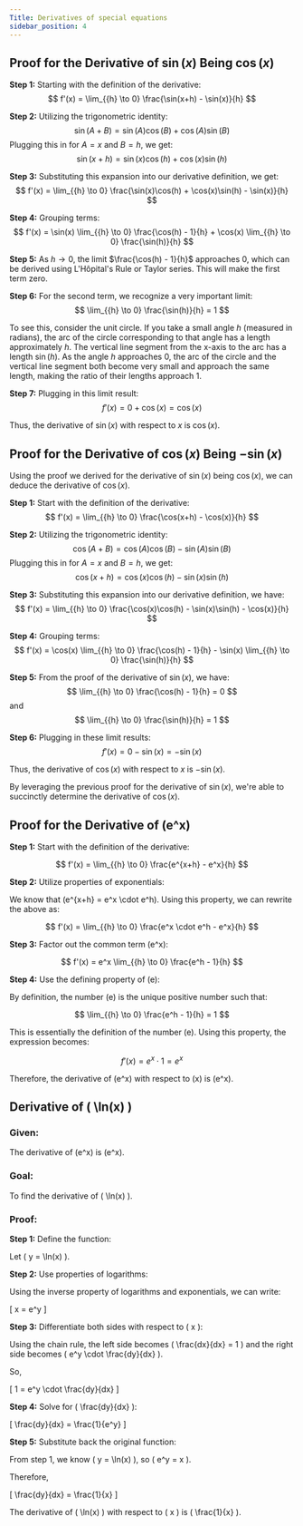 ```yaml
---
Title: Derivatives of special equations
sidebar_position: 4
---
```


## Proof for the Derivative of $\sin(x)$ Being $\cos(x)$

**Step 1:** Starting with the definition of the derivative:
$$ f'(x) = \lim_{{h} \to 0} \frac{\sin(x+h) - \sin(x)}{h} $$

**Step 2:** Utilizing the trigonometric identity:
$$ \sin(A + B) = \sin(A)\cos(B) + \cos(A)\sin(B) $$
Plugging this in for $A = x$ and $B = h$, we get:
$$ \sin(x+h) = \sin(x)\cos(h) + \cos(x)\sin(h) $$

**Step 3:** Substituting this expansion into our derivative definition, we get:
$$ f'(x) = \lim_{{h} \to 0} \frac{\sin(x)\cos(h) + \cos(x)\sin(h) - \sin(x)}{h} $$

**Step 4:** Grouping terms:
$$ f'(x) = \sin(x) \lim_{{h} \to 0} \frac{\cos(h) - 1}{h} + \cos(x) \lim_{{h} \to 0} \frac{\sin(h)}{h} $$

**Step 5:** As $h \to 0$, the limit $\frac{\cos(h) - 1}{h}$ approaches 0, which can be derived using L'Hôpital's Rule or Taylor series. This will make the first term zero.

**Step 6:** For the second term, we recognize a very important limit:
$$ \lim_{{h} \to 0} \frac{\sin(h)}{h} = 1 $$

To see this, consider the unit circle. If you take a small angle $h$ (measured in radians), the arc of the circle corresponding to that angle has a length approximately $h$. The vertical line segment from the x-axis to the arc has a length $\sin(h)$. As the angle $h$ approaches 0, the arc of the circle and the vertical line segment both become very small and approach the same length, making the ratio of their lengths approach 1.

**Step 7:** Plugging in this limit result:
$$ f'(x) = 0 + \cos(x) = \cos(x) $$

Thus, the derivative of $\sin(x)$ with respect to $x$ is $\cos(x)$.

## Proof for the Derivative of $\cos(x)$ Being $-\sin(x)$

Using the proof we derived for the derivative of $\sin(x)$ being $\cos(x)$, we can deduce the derivative of $\cos(x)$.

**Step 1:** Start with the definition of the derivative:
$$ f'(x) = \lim_{{h} \to 0} \frac{\cos(x+h) - \cos(x)}{h} $$

**Step 2:** Utilizing the trigonometric identity:
$$ \cos(A + B) = \cos(A)\cos(B) - \sin(A)\sin(B) $$
Plugging this in for $A = x$ and $B = h$, we get:
$$ \cos(x+h) = \cos(x)\cos(h) - \sin(x)\sin(h) $$

**Step 3:** Substituting this expansion into our derivative definition, we have:
$$ f'(x) = \lim_{{h} \to 0} \frac{\cos(x)\cos(h) - \sin(x)\sin(h) - \cos(x)}{h} $$

**Step 4:** Grouping terms:
$$ f'(x) = \cos(x) \lim_{{h} \to 0} \frac{\cos(h) - 1}{h} - \sin(x) \lim_{{h} \to 0} \frac{\sin(h)}{h} $$

**Step 5:** From the proof of the derivative of $\sin(x)$, we have:
$$ \lim_{{h} \to 0} \frac{\cos(h) - 1}{h} = 0 $$
and
$$ \lim_{{h} \to 0} \frac{\sin(h)}{h} = 1 $$

**Step 6:** Plugging in these limit results:
$$ f'(x) = 0 - \sin(x) = -\sin(x) $$

Thus, the derivative of $\cos(x)$ with respect to $x$ is $-\sin(x)$. 

By leveraging the previous proof for the derivative of $\sin(x)$, we're able to succinctly determine the derivative of $\cos(x)$.

## Proof for the Derivative of \(e^x\)

**Step 1:** Start with the definition of the derivative:

$$ f'(x) = \lim_{{h} \to 0} \frac{e^{x+h} - e^x}{h} $$

**Step 2:** Utilize properties of exponentials:

We know that \(e^{x+h} = e^x \cdot e^h\). Using this property, we can rewrite the above as:

$$ f'(x) = \lim_{{h} \to 0} \frac{e^x \cdot e^h - e^x}{h} $$

**Step 3:** Factor out the common term \(e^x\):

$$ f'(x) = e^x \lim_{{h} \to 0} \frac{e^h - 1}{h} $$

**Step 4:** Use the defining property of \(e\):

By definition, the number \(e\) is the unique positive number such that:

$$ \lim_{{h} \to 0} \frac{e^h - 1}{h} = 1 $$

This is essentially the definition of the number \(e\). Using this property, the expression becomes:

$$ f'(x) = e^x \cdot 1 = e^x $$

Therefore, the derivative of \(e^x\) with respect to \(x\) is \(e^x\).

## Derivative of \( \ln(x) \)

### **Given:** 
The derivative of \(e^x\) is \(e^x\).

### **Goal:** 
To find the derivative of \( \ln(x) \).

### **Proof:**

**Step 1:** Define the function:

Let \( y = \ln(x) \).

**Step 2:** Use properties of logarithms:

Using the inverse property of logarithms and exponentials, we can write:

\[ x = e^y \]

**Step 3:** Differentiate both sides with respect to \( x \):

Using the chain rule, the left side becomes \( \frac{dx}{dx} = 1 \) and the right side becomes \( e^y \cdot \frac{dy}{dx} \).

So, 

\[ 1 = e^y \cdot \frac{dy}{dx} \]

**Step 4:** Solve for \( \frac{dy}{dx} \):

\[ \frac{dy}{dx} = \frac{1}{e^y} \]

**Step 5:** Substitute back the original function:

From step 1, we know \( y = \ln(x) \), so \( e^y = x \).

Therefore, 

\[ \frac{dy}{dx} = \frac{1}{x} \]

The derivative of \( \ln(x) \) with respect to \( x \) is \( \frac{1}{x} \).